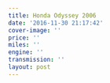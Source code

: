 ```yaml
---
title: Honda Odyssey 2006
date: '2016-11-30 21:17:42'
cover-image: ''
price: ''
miles: ''
engine: ''
transmission: ''
layout: post
---
```

